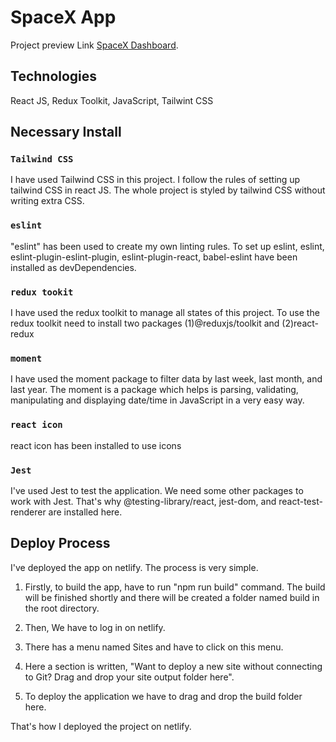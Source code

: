 # SpaceX App

Project preview Link [SpaceX Dashboard](https://spacex-dashboard-2022.netlify.app/).

## Technologies

React JS, Redux Toolkit, JavaScript, Tailwint CSS

## Necessary Install

### `Tailwind CSS`

I have used Tailwind CSS in this project. I follow the rules of setting up tailwind CSS in react JS. The whole project is styled by tailwind CSS without writing extra CSS.

### `eslint`

"eslint" has been used to create my own linting rules. To set up eslint, eslint, eslint-plugin-eslint-plugin, eslint-plugin-react, babel-eslint have been installed as devDependencies.

### `redux tookit`

I have used the redux toolkit to manage all states of this project. To use the redux toolkit need to install two packages  (1)@reduxjs/toolkit and (2)react-redux

### `moment`

I have used the moment package to filter data by last week, last month, and last year. The moment is a package which helps is parsing, validating, manipulating and displaying date/time in JavaScript in a very easy way.

### `react icon`

react icon has been installed to use icons

### `Jest`

I've used Jest to test the application. We need some other packages to work with Jest. That's why @testing-library/react, jest-dom, and react-test-renderer are installed here.

## Deploy Process

I've deployed the app on netlify. The process is very simple.

1. Firstly, to build the app, have to run "npm run build" command. The build will be finished shortly and there will be created a folder named build in the root directory.

2. Then, We have to log in on netlify.

3. There has a menu named Sites and have to click on this menu. 

4. Here a section is written, "Want to deploy a new site without connecting to Git? Drag and drop your site output folder here". 

5. To deploy the application we have to drag and drop the build folder here.

That's how I deployed the project on netlify.
